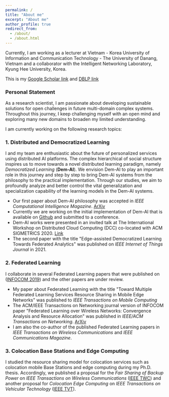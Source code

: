 ```yaml
---
permalink: /
title: "About me"
excerpt: "About me"
author_profile: true
redirect_from: 
  - /about/
  - /about.html
---
```


Currently, I am working as a lecturer at  Vietnam - Korea University of Information and Communication Technology - The University of Danang, Vietnam and a collaborator with the Intelligent Networking Laboratory, Kyung Hee University, Korea.

This is my [Google Scholar link](https://scholar.google.com/citations?user=tnoge7wAAAAJ) and [DBLP link](https://dblp.org/pid/177/2939)

### Personal Statement
As a research scientist, I am passionate about developing sustainable solutions for open challenges in future multi-domain complex systems. Throughout this journey, I keep challenging myself with an open mind and exploring many new domains to broaden my limited understanding.

I am currently working on the following research topics:

### 1. Distributed and Democratized Learning

I and my team are enthusiastic about the future of personalized services using distributed AI platforms. The complex hierarchical of social structure inspires us to move towards a novel distributed learning paradigm, namely *Democratized Learning* (**Dem-AI**). We envision Dem-AI to play an important role in this journey and step by step to bring Dem-AI systems from the philosophy to the practical implementation. Through our studies, we aim to profoundly analyze and better control the vital generalization and specialization capability of the learning models in the Dem-AI systems.
  * Our first paper about Dem-AI philosophy was accepted in *IEEE Computational Intelligence Magazine*. [ArXiv](https://arxiv.org/abs/2003.09301)
  * Currently we are working on the initial implementation of Dem-AI that is available on [Github](https://github.com/nhatminh/Dem-AI) and submitted to a conference.
  * Dem-AI works were presented in an invited talk at The International Workshop on Distributed Cloud Computing (DCC) co-located with ACM SIGMETRICS 2020. [Link](http://dcc2020.ec.tuwien.ac.at/#meet-team)
  * The second paper with the title "Edge-assisted Democratized Learning Towards Federated Analytics" was published on *IEEE Internet of Things Journal* in 2021.
  
### 2. Federated Learning
I collaborate in several Federated Learning papers that were published on ([INFOCOM 2019](https://ieeexplore.ieee.org/abstract/document/8737464/)) and the other papers are under review.
  * My paper about Federated Learning with the title "Toward Multiple Federated Learning Services Resource Sharing in Mobile Edge Networks" was published to *IEEE Transactions on Mobile Computing*
  * The ACM/IEEE Transactions on Networking journal version of INFOCOM paper "Federated Learning over Wireless Networks: Convergence Analysis and Resource Allocation" was published in *IEEE/ACM Transactions on Networking*. [ArXiv](https://arxiv.org/abs/1910.13067)
  * I am also the co-author of the published Federated Learning papers in *IEEE Transactions on Wireless Communications* and *IEEE Communications Magazine*.


### 3. Colocation Base Stations and Edge Computing
I studied the resource sharing model for colocation services such as colocation mobile Base Stations and edge computing during my Ph.D. thesis. Accordingly, we published a proposal for the *Fair Sharing of Backup Power* on *IEEE Transactions on Wireless Communications* ([IEEE TWC](https://ieeexplore.ieee.org/abstract/document/9050517)) and another proposal for *Colocation Edge Computing*  on *IEEE Transactions on Vehicular Technology* ([IEEE TVT](https://ieeexplore.ieee.org/abstract/document/8247284)).
